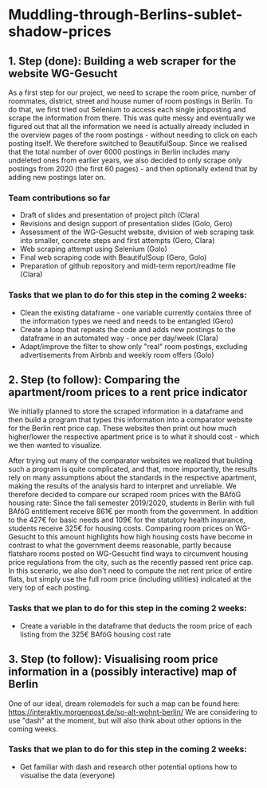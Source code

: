 # Muddling-through-Berlins-sublet-shadow-prices


## 1. Step (done): Building a web scraper for the website WG-Gesucht 

As a first step for our project, we need to scrape the room price, number of roommates, district, street and house numer of room postings in Berlin. To do that, we first tried out Selenium to access each single jobposting and scrape the information from there. This was quite messy and eventually we figured out that all the information we need is actually already included in the overview pages of the room postings - without needing to click on each posting itself. We therefore switched to BeautifulSoup. Since we realised that the total number of over 6000 postings in Berlin includes many undeleted ones from earlier years, we also decided to only scrape only postings from 2020 (the first 60 pages) - and then optionally extend that by adding new postings later on. 

### Team contributions so far
- Draft of slides and presentation of project pitch (Clara)
- Revisions and design support of presentation slides (Golo, Gero)
- Assessment of the WG-Gesucht website, division of web scraping task into smaller, concrete steps and first attempts (Gero, Clara)
- Web scraping attempt using Selenium (Golo)
- Final web scraping code with BeautifulSoup (Gero, Golo)
- Preparation of github repository and midt-term report/readme file (Clara) 

### Tasks that we plan to do for this step in the coming 2 weeks: 
- Clean the existing dataframe - one variable currently contains three of the information types we need and needs to be entangled (Gero)
- Create a loop that repeats the code and adds new postings to the dataframe in an automated way - once per day/week (Clara)
- Adapt/improve the filter to show only "real" room postings, excluding advertisements from Airbnb and weekly room offers (Golo)


## 2. Step (to follow): Comparing the apartment/room prices to a rent price indicator 

We initially planned to store the scraped information in a dataframe and then build a program that types this information into a comparator website for the Berlin rent price cap. These websites then print out how much higher/lower the respective apartment price is to what it should cost - which we then wanted to visualize. 

After trying out many of the comparator websites we realized that building such a program is quite complicated, and that, more importantly, the results rely on many assumptions about the standards in the respective apartment, making the results of the analysis hard to interpret and unreliable. We therefore decided to compare our scraped room prices with the BAföG housing rate: Since the fall semester 2019/2020, students in Berlin with full BAföG entitlement receive 861€ per month from the government. In addition to the 427€ for basic needs and 109€ for the statutory health insurance, students receive 325€ for housing costs. Comparing room prices on WG-Gesucht to this amount highlights how high housing costs have become in contrast to what the government deems reasonable, partly because flatshare rooms posted on WG-Gesucht find ways to circumvent housing price regulations from the city, such as the recently passed rent price cap. In this scenario, we also don't need to compute the net rent price of entire flats, but simply use the full room price (including utilities) indicated at the very top of each posting. 

### Tasks that we plan to do for this step in the coming 2 weeks: 
- Create a variable in the dataframe that deducts the room price of each listing from the 325€ BAföG housing cost rate


## 3. Step (to follow): Visualising room price information in a (possibly interactive) map of Berlin

One of our ideal, dream rolemodels for such a map can be found here: https://interaktiv.morgenpost.de/so-alt-wohnt-berlin/
We are considering to use "dash" at the moment, but will also think about other options in the coming weeks. 

### Tasks that we plan to do for this step in the coming 2 weeks: 
- Get familiar with dash and research other potential options how to visualise the data (everyone)
